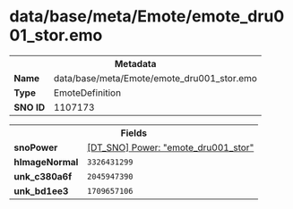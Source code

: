 <h1>data/base/meta/Emote/emote_dru001_stor.emo</h1><table><tr><th colspan="100%">Metadata</th></tr><tr><td><b>Name</b></td><td>data/base/meta/Emote/emote_dru001_stor.emo</td></tr><tr><td><b>Type</b></td><td>EmoteDefinition</td></tr><tr><td><b>SNO ID</b></td><td>1107173</td></tr></table>

<table><tr><th colspan="100%">Fields</th></tr><tr><td><b>snoPower</b></td><td><a href="..\Power\emote_dru001_stor.pow.md">[DT_SNO] Power: "emote_dru001_stor"</a></td></tr><tr><td><b>hImageNormal</b></td><td><code>3326431299</code></td></tr><tr><td><b>unk_c380a6f</b></td><td><code>2045947390</code></td></tr><tr><td><b>unk_bd1ee3</b></td><td><code>1709657106</code></td></tr></table>

